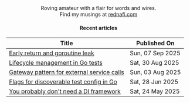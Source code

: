 <div align="center">
Roving amateur with a flair for words and wires. <br>
Find my musings at <a href="https://rednafi.com/" rel="me">rednafi.com</a>
</div><div align="center">

#### Recent articles

| Title | Published On |
| ----- | ------------ |
| [Early return and goroutine leak](http://rednafi.com/go/early_return_and_goroutine_leak/) | Sun, 07 Sep 2025 |
| [Lifecycle management in Go tests](http://rednafi.com/go/lifecycle_management_in_tests/) | Sat, 30 Aug 2025 |
| [Gateway pattern for external service calls](http://rednafi.com/go/gateway_pattern/) | Sun, 03 Aug 2025 |
| [Flags for discoverable test config in Go](http://rednafi.com/go/test_config_with_flags/) | Sat, 28 Jun 2025 |
| [You probably don't need a DI framework](http://rednafi.com/go/di_frameworks_bleh/) | Sat, 24 May 2025 |
</div>